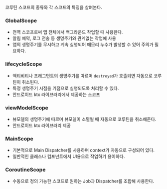 코루틴 스코프의 종류와 각 스코프의 특징을 살펴본다.

### GlobalScope
- 전역 스코프로써 앱 전체에서 백그라운드 작업할 때 사용한다. 
- 알림 예약, 로그 전송 등 생명주기와 관계없는 작업에 사용
- 앱의 생명주기를 무시하고 계속 실행되어 메모리 누수가 발생할 수 있어 주의가 필요하다.

### lifecycleScope
- 액티비티나 프래그먼트의 생명주기를 따르며 `destroyed`가 호출되면 자동으로 코루틴이 취소된다.
- 특정 생명주기 시점을 기점으로 실행되도록 처리할 수 있다.
- 안드로이드 ktx 라이브러리에서 제공하는 스코프

### viewModelScope
- 뷰모델의 생명주기에 따르며 뷰모델이 소멸될 때 자동으로 코루틴을 취소해준다.
- 안드로이드 ktx 라이브러리 제공

### MainScope
- 기본적으로 Main Dispatcher를 사용하며 context가 자동으로 구성되어 있다.
- 일반적인 클래스나 컴포넌트에서 UI용으로 작업하기 용이하다.

### CoroutineScope
- 수동으로 정의 가능한 스코프로 원하는 Job과 Dispatcher를 조합해 사용한다.
